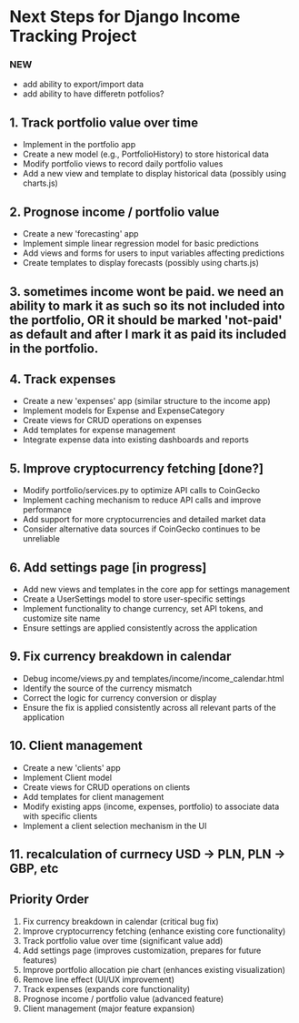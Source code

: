 # Next Steps for Django Income Tracking Project

### NEW

- add ability to export/import data
- add ability to have differetn potfolios?

## 1. Track portfolio value over time
- Implement in the portfolio app
- Create a new model (e.g., PortfolioHistory) to store historical data
- Modify portfolio views to record daily portfolio values
- Add a new view and template to display historical data (possibly using charts.js)

## 2. Prognose income / portfolio value
- Create a new 'forecasting' app
- Implement simple linear regression model for basic predictions
- Add views and forms for users to input variables affecting predictions
- Create templates to display forecasts (possibly using charts.js)

## 3. sometimes income wont be paid. we need an ability to mark it as such so its not included into the portfolio, OR it should be marked 'not-paid' as default and after I mark it as paid its included in the portfolio.

## 4. Track expenses
- Create a new 'expenses' app (similar structure to the income app)
- Implement models for Expense and ExpenseCategory
- Create views for CRUD operations on expenses
- Add templates for expense management
- Integrate expense data into existing dashboards and reports

## 5. Improve cryptocurrency fetching [done?]
- Modify portfolio/services.py to optimize API calls to CoinGecko
- Implement caching mechanism to reduce API calls and improve performance
- Add support for more cryptocurrencies and detailed market data
- Consider alternative data sources if CoinGecko continues to be unreliable


## 6. Add settings page [in progress]
- Add new views and templates in the core app for settings management
- Create a UserSettings model to store user-specific settings
- Implement functionality to change currency, set API tokens, and customize site name
- Ensure settings are applied consistently across the application


## 9. Fix currency breakdown in calendar
- Debug income/views.py and templates/income/income_calendar.html
- Identify the source of the currency mismatch
- Correct the logic for currency conversion or display
- Ensure the fix is applied consistently across all relevant parts of the application

## 10. Client management
- Create a new 'clients' app
- Implement Client model
- Create views for CRUD operations on clients
- Add templates for client management
- Modify existing apps (income, expenses, portfolio) to associate data with specific clients
- Implement a client selection mechanism in the UI

## 11. recalculation of currnecy USD -> PLN, PLN -> GBP, etc



## Priority Order
1. Fix currency breakdown in calendar (critical bug fix)
2. Improve cryptocurrency fetching (enhance existing core functionality)
3. Track portfolio value over time (significant value add)
4. Add settings page (improves customization, prepares for future features)
5. Improve portfolio allocation pie chart (enhances existing visualization)
7. Remove line effect (UI/UX improvement)
8. Track expenses (expands core functionality)
9. Prognose income / portfolio value (advanced feature)
10. Client management (major feature expansion)


